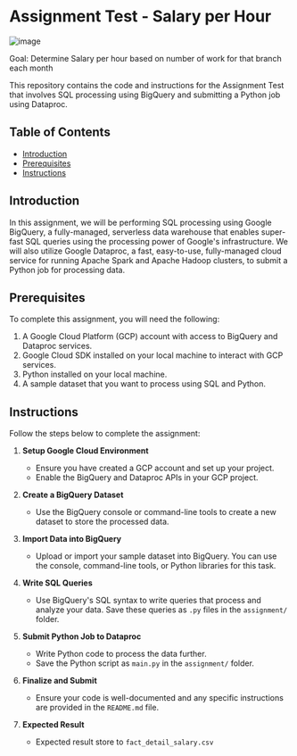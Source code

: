 # Assignment Test - Salary per Hour

![image](https://github.com/calvinnoval/assignment/assets/136886566/160749ca-a236-4324-8c08-81cfdab44f46)

Goal: Determine Salary per hour based on number of work for that branch each month

This repository contains the code and instructions for the Assignment Test that involves SQL processing using BigQuery and submitting a Python job using Dataproc.

## Table of Contents
- [Introduction](#introduction)
- [Prerequisites](#prerequisites)
- [Instructions](#instructions)

## Introduction
In this assignment, we will be performing SQL processing using Google BigQuery, a fully-managed, serverless data warehouse that enables super-fast SQL queries using the processing power of Google's infrastructure. We will also utilize Google Dataproc, a fast, easy-to-use, fully-managed cloud service for running Apache Spark and Apache Hadoop clusters, to submit a Python job for processing data.

## Prerequisites
To complete this assignment, you will need the following:
1. A Google Cloud Platform (GCP) account with access to BigQuery and Dataproc services.
2. Google Cloud SDK installed on your local machine to interact with GCP services.
3. Python installed on your local machine.
4. A sample dataset that you want to process using SQL and Python.

## Instructions
Follow the steps below to complete the assignment:

1. **Setup Google Cloud Environment**
   - Ensure you have created a GCP account and set up your project.
   - Enable the BigQuery and Dataproc APIs in your GCP project.

2. **Create a BigQuery Dataset**
   - Use the BigQuery console or command-line tools to create a new dataset to store the processed data.

3. **Import Data into BigQuery**
   - Upload or import your sample dataset into BigQuery. You can use the console, command-line tools, or Python libraries for this task.

4. **Write SQL Queries**
   - Use BigQuery's SQL syntax to write queries that process and analyze your data. Save these queries as `.py` files in the `assignment/` folder.

5. **Submit Python Job to Dataproc**
   - Write Python code to process the data further.
   - Save the Python script as `main.py` in the `assignment/` folder.

6. **Finalize and Submit**
   - Ensure your code is well-documented and any specific instructions are provided in the `README.md` file.

7. **Expected Result**
   - Expected result store to `fact_detail_salary.csv`
